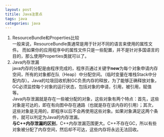 ```yaml
---
layout: post
titile: Java注意点
tags: java
categories: java
---
```


1. ResourceBundle和Properties比较  
一般来说，ResourceBundle类通常是用于针对不同的语言来使用的属性文件。
而如果你的应用程序中的属性文件只是一些配置，并不是针对多国语言的目的，那么使用Properties类就可以了。
2. Java内存泄漏  
java内存的分配是由程序完成的，程序员通过关键字**new**为每个对象申请内存空间，所有的对象都在队（Heap）中分配空间。（临时变量在堆栈Stack中分配内存）。Java的垃圾回收机制GC负责内存的释放，为了能够正确释放对象，GC必须监控每个对象的运行状态，包括对象的申请，引用，被引用，赋值等。  
Java内存泄漏就是存在一些被分配的对象，这些对象有两个特点：首先，这些对象是可达的，即在有向图中存在通路（也就是存在该内存的引用）；其次，这些对象是无用的，即程序以后不会再使用这些对象。如果对象满足这两个条件，就可以判定为Java的内存泄漏。  
**与C++内存泄漏的区别**，C++内存泄漏范围更大。C++不存在GC，所以有些对象被分配了内存空间，然后却不可达，这些内存将永远无法回收。

